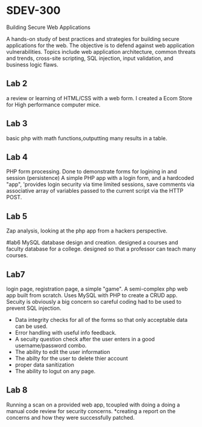# SDEV-300
 Building Secure Web Applications

 A hands-on study of best practices and strategies for building
secure applications for the web. The objective is to defend against web application vulnerabilities. Topics include
web application architecture, common threats and trends, cross-site scripting, SQL injection, input validation,
and business logic flaws.

## Lab 2
a review or learning of HTML/CSS with a web form.
I created a Ecom Store for High performance computer mice.

## Lab 3
basic php with math functions,outputting many results in a table.

## Lab 4
PHP form processing. Done to demonstrate forms for logining in and session (persistence)
A simple PHP app with a login form, and a hardcoded "app",
'provides login security via time limited sessions, save comments via associative array of variables passed to the current script via the HTTP POST.


## Lab 5
Zap analysis, looking at the php app from a hackers perspective.


#lab6
MySQL database design and creation. designed a courses and faculty database for a college. designed so that a professor can teach many courses.

## Lab7
login page, registration page, a simple "game".
A semi-complex php web app built from scratch. Uses MySQL with PHP to create a CRUD app.
Secuity is obviously a big concern so careful coding had to be used to prevent SQL injection.
* Data integrity checks for all of the forms so that only acceptable data can be used. 
* Error handling with useful info feedback.
* A secuity question check after the user enters in a good username/password combo. 
* The ability to edit the user information
* The abilty for the user to delete thier account
* proper data sanitization
* The ability to logut on any page.


## Lab 8 
Running a scan on a provided web app, tcoupled with doing a doing a  manual code review for security concerns.
*creating a report on the concerns and how they were successfully patched.


